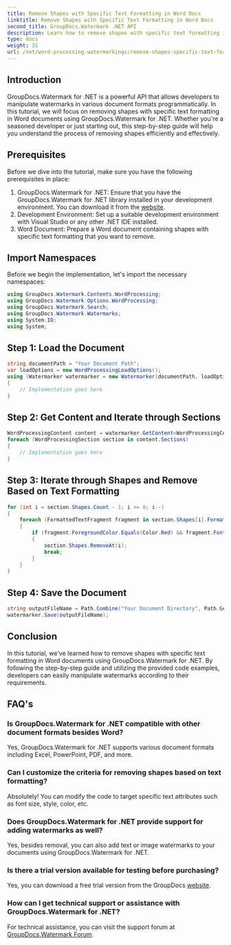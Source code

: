 ```yaml
---
title: Remove Shapes with Specific Text Formatting in Word Docs
linktitle: Remove Shapes with Specific Text Formatting in Word Docs
second_title: GroupDocs.Watermark .NET API
description: Learn how to remove shapes with specific text formatting in Word documents using GroupDocs.Watermark for .NET. Follow our guide for efficient manipulation of watermarks.
type: docs
weight: 31
url: /net/word-processing-watermarkings/remove-shapes-specific-text-formatting-word-docs/
---
```

## Introduction
GroupDocs.Watermark for .NET is a powerful API that allows developers to manipulate watermarks in various document formats programmatically. In this tutorial, we will focus on removing shapes with specific text formatting in Word documents using GroupDocs.Watermark for .NET. Whether you're a seasoned developer or just starting out, this step-by-step guide will help you understand the process of removing shapes efficiently and effectively.
## Prerequisites
Before we dive into the tutorial, make sure you have the following prerequisites in place:
1. GroupDocs.Watermark for .NET: Ensure that you have the GroupDocs.Watermark for .NET library installed in your development environment. You can download it from the [website](https://releases.groupdocs.com/Watermark/net/).
2. Development Environment: Set up a suitable development environment with Visual Studio or any other .NET IDE installed.
3. Word Document: Prepare a Word document containing shapes with specific text formatting that you want to remove.

## Import Namespaces
Before we begin the implementation, let's import the necessary namespaces:
```csharp
using GroupDocs.Watermark.Contents.WordProcessing;
using GroupDocs.Watermark.Options.WordProcessing;
using GroupDocs.Watermark.Search;
using GroupDocs.Watermark.Watermarks;
using System.IO;
using System;
```
## Step 1: Load the Document
```csharp
string documentPath = "Your Document Path";
var loadOptions = new WordProcessingLoadOptions();
using (Watermarker watermarker = new Watermarker(documentPath, loadOptions))
{
    // Implementation goes here
}
```
## Step 2: Get Content and Iterate through Sections
```csharp
WordProcessingContent content = watermarker.GetContent<WordProcessingContent>();
foreach (WordProcessingSection section in content.Sections)
{
    // Implementation goes here
}
```
## Step 3: Iterate through Shapes and Remove Based on Text Formatting
```csharp
for (int i = section.Shapes.Count - 1; i >= 0; i--)
{
    foreach (FormattedTextFragment fragment in section.Shapes[i].FormattedTextFragments)
    {
        if (fragment.ForegroundColor.Equals(Color.Red) && fragment.Font.FamilyName == "Arial")
        {
            section.Shapes.RemoveAt(i);
            break;
        }
    }
}
```
## Step 4: Save the Document
```csharp
string outputFileName = Path.Combine("Your Document Directory", Path.GetFileName(documentPath));
watermarker.Save(outputFileName);
```

## Conclusion
In this tutorial, we've learned how to remove shapes with specific text formatting in Word documents using GroupDocs.Watermark for .NET. By following the step-by-step guide and utilizing the provided code examples, developers can easily manipulate watermarks according to their requirements.
## FAQ's
### Is GroupDocs.Watermark for .NET compatible with other document formats besides Word?
Yes, GroupDocs.Watermark for .NET supports various document formats including Excel, PowerPoint, PDF, and more.
### Can I customize the criteria for removing shapes based on text formatting?
Absolutely! You can modify the code to target specific text attributes such as font size, style, color, etc.
### Does GroupDocs.Watermark for .NET provide support for adding watermarks as well?
Yes, besides removal, you can also add text or image watermarks to your documents using GroupDocs.Watermark for .NET.
### Is there a trial version available for testing before purchasing?
Yes, you can download a free trial version from the GroupDocs [website](https://releases.groupdocs.com/).
### How can I get technical support or assistance with GroupDocs.Watermark for .NET?
For technical assistance, you can visit the support forum at [GroupDocs.Watermark Forum](https://forum.groupdocs.com/c/watermark/19).
